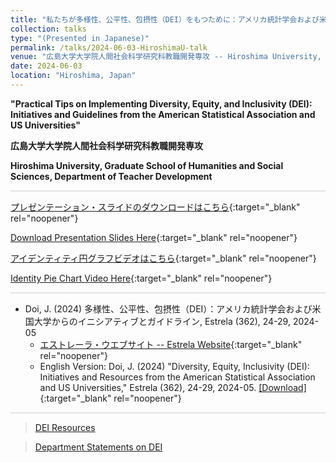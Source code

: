```yaml
---
title: "私たちが多様性、公平性、包摂性（DEI）をもつために：アメリカ統計学会および米国大学からのイニシアティブとガイドライン"
collection: talks
type: "(Presented in Japanese)"
permalink: /talks/2024-06-03-HiroshimaU-talk
venue: "広島大学大学院人間社会科学研究科教職開発専攻 -- Hiroshima University, Graduate School of Humanities and Social Sciences, Department of Teacher Development"
date: 2024-06-03
location: "Hiroshima, Japan"
---
```


<style>
  hr {
    height: 2px;
    background-color: #E5E4E2;
    border: none;
  }

  .no-italics {
      font-style: normal;   
  }
</style>

<b>
"Practical Tips on Implementing Diversity, Equity, and Inclusivity (DEI): Initiatives and Guidelines from the American Statistical Association and US Universities"
</b>

**広島大学大学院人間社会科学研究科教職開発専攻**

**Hiroshima University, Graduate School of Humanities and Social Sciences, Department of Teacher Development**

---

[プレゼンテーション・スライドのダウンロードはこちら](https://www.dropbox.com/scl/fi/vmignbe04408kujw4xjt8/2024_Hiroshima_DEI_Doi.pdf?rlkey=jvxu8qij9jz1g9oszfu236qqx&dl=0){:target="_blank" rel="noopener"}

[Download Presentation Slides Here](https://www.dropbox.com/scl/fi/vmignbe04408kujw4xjt8/2024_Hiroshima_DEI_Doi.pdf?rlkey=jvxu8qij9jz1g9oszfu236qqx&dl=0){:target="_blank" rel="noopener"}

[アイデンティティ円グラフビデオはこちら](https://www.dropbox.com/s/wanl92wieg6og19/IDPieChart.mp4?dl=0){:target="_blank" rel="noopener"}

[Identity Pie Chart Video Here](https://www.dropbox.com/s/wanl92wieg6og19/IDPieChart.mp4?dl=0){:target="_blank" rel="noopener"}

---

* Doi, J. (2024) 多様性、公平性、包摂性（DEI）：アメリカ統計学会および米国大学からのイニシアティブとガイドライン,
Estrela (362), 24-29, 2024-05
  * [エストレーラ・ウエブサイト -- Estrela Website](https://www.sinfonica.or.jp/kanko/estrela/est202405.html){:target="_blank" rel="noopener"}
  * English Version: Doi, J. (2024) "Diversity, Equity, Inclusivity (DEI): Initiatives and Resources from the American Statistical Association and US Universities,"
  Estrela (362), 24-29, 2024-05. [[Download]](/files/2024_DEI_ESTRELA_ENG.pdf){:target="_blank" rel="noopener"}

---
> [DEI Resources](https://jimmydoi.github.io/DEI)

> [Department Statements on DEI](https://jimmydoi.github.io/DEI-Dept)
